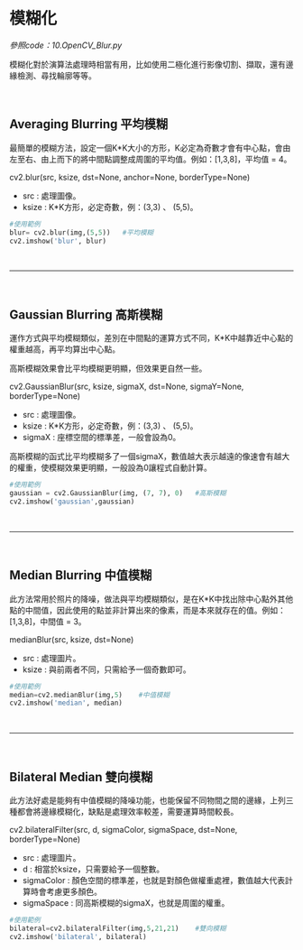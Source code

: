 # 模糊化

_參照code：10.OpenCV_Blur.py_

模糊化對於演算法處理時相當有用，比如使用二極化進行影像切割、擷取，還有邊緣檢測、尋找輪廓等等。

<br/>

## Averaging Blurring 平均模糊


最簡單的模糊方法，設定一個K*K大小的方形，K必定為奇數才會有中心點，會由左至右、由上而下的將中間點調整成周圍的平均值。例如：[1,3,8]，平均值 = 4。

cv2.blur(src, ksize, dst=None, anchor=None, borderType=None)

+ src : 處理圖像。
+ ksize : K*K方形，必定奇數，例：(3,3) 、 (5,5)。

```python
#使用範例
blur= cv2.blur(img,(5,5))   #平均模糊
cv2.imshow('blur', blur)
```

<br/>

---

<br/>

## Gaussian Blurring 高斯模糊

運作方式與平均模糊類似，差別在中間點的運算方式不同，K*K中越靠近中心點的權重越高，再平均算出中心點。

高斯模糊效果會比平均模糊更明顯，但效果更自然一些。

cv2.GaussianBlur(src, ksize, sigmaX, dst=None, sigmaY=None, borderType=None)

+ src : 處理圖像。
+ ksize :  K*K方形，必定奇數，例：(3,3) 、 (5,5)。
+ sigmaX : 座標空間的標準差，一般會設為0。

高斯模糊的函式比平均模糊多了一個sigmaX，數值越大表示越遠的像速會有越大的權重，使模糊效果更明顯，一般設為0讓程式自動計算。

```python
#使用範例
gaussian = cv2.GaussianBlur(img, (7, 7), 0)   #高斯模糊
cv2.imshow('gaussian',gaussian)
```

<br/>

---

<br/>

## Median Blurring 中值模糊

此方法常用於照片的降噪，做法與平均模糊類似，是在K*K中找出除中心點外其他點的中間值，因此使用的點並非計算出來的像素，而是本來就存在的值。例如：[1,3,8]，中間值 = 3。

medianBlur(src, ksize, dst=None)

+ src : 處理圖片。
+ ksize : 與前兩者不同，只需給予一個奇數即可。


```python
#使用範例
median=cv2.medianBlur(img,5)    #中值模糊
cv2.imshow('median', median)
```

<br/>

---

<br/>

## Bilateral Median 雙向模糊

此方法好處是能夠有中值模糊的降噪功能，也能保留不同物間之間的邊緣，上列三種都會將邊緣模糊化，缺點是處理效率較差，需要運算時間較長。

cv2.bilateralFilter(src, d, sigmaColor, sigmaSpace, dst=None, borderType=None)

+ src : 處理圖片。
+ d : 相當於ksize，只需要給予一個整數。
+ sigmaColor : 顏色空間的標準差，也就是對顏色做權重處裡，數值越大代表計算時會考慮更多顏色。
+ sigmaSpace : 同高斯模糊的sigmaX，也就是周圍的權重。

```python
#使用範例
bilateral=cv2.bilateralFilter(img,5,21,21)    #雙向模糊
cv2.imshow('bilateral', bilateral)
```